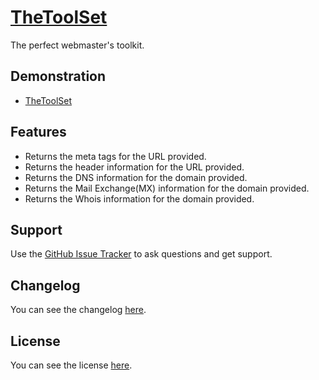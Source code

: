 # [TheToolSet](http://goo.gl/Wns2I)

The perfect webmaster's toolkit.

## Demonstration
* [TheToolSet](http://goo.gl/w06NP)

## Features
* Returns the meta tags for the URL provided.
* Returns the header information for the URL provided.
* Returns the DNS information for the domain provided.
* Returns the Mail Exchange(MX) information for the domain provided.
* Returns the Whois information for the domain provided.

## Support
Use the [GitHub Issue Tracker](http://goo.gl/f0L7n) to ask questions and get support.

## Changelog
You can see the changelog <a href="CHANGELOG.md">here</a>.

## License
You can see the license <a href="LICENSE.md">here</a>.
